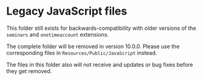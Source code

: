 # Legacy JavaScript files

This folder still exists for backwards-compatibility with older
versions of the `seminars` and `onetimeaccount` extensions.

The complete folder will be removed in version 10.0.0. Please use the
corresponding files in `Resources/Public/JavaScript` instead.

The files in this folder also will not receive and updates or bug fixes
before they get removed.
